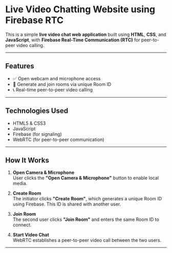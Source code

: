 #  Live Video Chatting Website using Firebase RTC

This is a simple **live video chat web application** built using **HTML**, **CSS**, and **JavaScript**, with **Firebase Real-Time Communication (RTC)** for peer-to-peer video calling.

---

##  Features

- ✅ Open webcam and microphone access
- 🔐 Generate and join rooms via unique Room ID
- 📞 Real-time peer-to-peer video calling

---

##  Technologies Used

- HTML5 & CSS3
- JavaScript
- Firebase (for signaling)
- WebRTC (for peer-to-peer communication)

---

##  How It Works

1. **Open Camera & Microphone**  
   User clicks the **"Open Camera & Microphone"** button to enable local media.

2. **Create Room**  
   The initiator clicks **"Create Room"**, which generates a unique Room ID using Firebase. This ID is shared with another user.

3. **Join Room**  
   The second user clicks **"Join Room"** and enters the same Room ID to connect.

4. **Start Video Chat**  
   WebRTC establishes a peer-to-peer video call between the two users.

---

